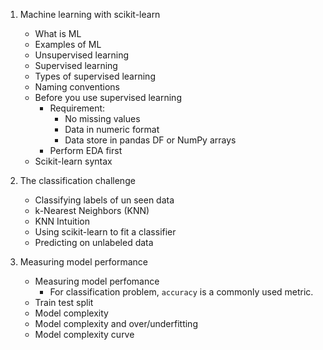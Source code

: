 1. Machine learning with scikit-learn
    * What is ML
    * Examples of ML
    * Unsupervised learning
    * Supervised learning
    * Types of supervised learning
    * Naming conventions
    * Before you use supervised learning
        - Requirement:
            - No missing values
            - Data in numeric format
            - Data store in pandas DF or NumPy arrays
        - Perform EDA first
    * Scikit-learn syntax

2. The classification challenge
    * Classifying labels of un seen data
    * k-Nearest Neighbors (KNN)
    * KNN Intuition
    * Using scikit-learn to fit a classifier
    * Predicting on unlabeled data

3. Measuring model performance
    * Measuring model perfomance
        - For classification problem, `accuracy` is a commonly used metric.
    * Train test split
    * Model complexity
    * Model complexity and over/underfitting
    * Model complexity curve
